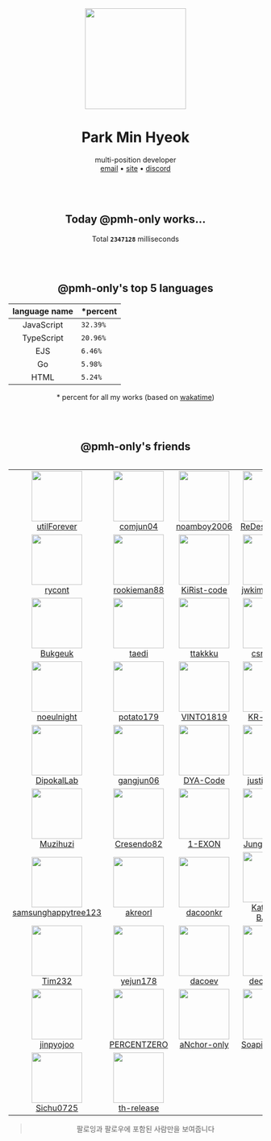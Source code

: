<div align="center">
  <img src="https://avatars.githubusercontent.com/u/39158228?s=460&u=85a513dbfe77b73d9f7aa9c85e3e973cb69caba6&v=4" width="200px"/>
  <h1>Park Min Hyeok</h1>
  multi-position developer<br />
  <a href="mailto:pmhstudio.pmh@gmail.com">email</a> •
  <a href="https://pmh.codes/main/">site</a> •
  <a href="https://discord.gg/VbcGYnv">discord</a> 
  <br />
  <br />
  <br />
  <br />

  ## Today @pmh-only works...
  Total **`2347128`** milliseconds

  <br />
  <br />

  ## @pmh-only's top 5 languages
  |      language name | *percent                  |
  |:------------------:|:--------------------------|
  | JavaScript | `32.39%`  |
  | TypeScript | `20.96%`  |
  | EJS | `6.46%`  |
  | Go | `5.98%`  |
  | HTML | `5.24%`  |

  \* percent for all my works (based on [wakatime](https://wakatime.com))

  <br />
  <br />

  ## @pmh-only's friends
  <table>
    <table><tr><td align="center"><a href="https://github.com/utilForever"><img src="https://avatars.githubusercontent.com/u/5622661?v=4&s=100" width="100px;"><br />utilForever</a></td><td align="center"><a href="https://github.com/comjun04"><img src="https://avatars.githubusercontent.com/u/30339539?v=4&s=100" width="100px;"><br />comjun04</a></td><td align="center"><a href="https://github.com/noamboy2006"><img src="https://avatars.githubusercontent.com/u/32446774?v=4&s=100" width="100px;"><br />noamboy2006</a></td><td align="center"><a href="https://github.com/ReDesignedJP"><img src="https://avatars.githubusercontent.com/u/33867923?v=4&s=100" width="100px;"><br />ReDesignedJP</a></td><td align="center"><a href="https://github.com/heosungbum"><img src="https://avatars.githubusercontent.com/u/35191431?v=4&s=100" width="100px;"><br />heosungbum</a></td></tr><tr><td align="center"><a href="https://github.com/rycont"><img src="https://avatars.githubusercontent.com/u/35295182?v=4&s=100" width="100px;"><br />rycont</a></td><td align="center"><a href="https://github.com/rookieman88"><img src="https://avatars.githubusercontent.com/u/36586296?v=4&s=100" width="100px;"><br />rookieman88</a></td><td align="center"><a href="https://github.com/KiRist-code"><img src="https://avatars.githubusercontent.com/u/37296174?v=4&s=100" width="100px;"><br />KiRist-code</a></td><td align="center"><a href="https://github.com/jwkim101201"><img src="https://avatars.githubusercontent.com/u/37768795?v=4&s=100" width="100px;"><br />jwkim101201</a></td><td align="center"><a href="https://github.com/WorldMoat"><img src="https://avatars.githubusercontent.com/u/39121363?v=4&s=100" width="100px;"><br />WorldMoat</a></td></tr><tr><td align="center"><a href="https://github.com/Bukgeuk"><img src="https://avatars.githubusercontent.com/u/41170492?v=4&s=100" width="100px;"><br />Bukgeuk</a></td><td align="center"><a href="https://github.com/taedi"><img src="https://avatars.githubusercontent.com/u/42382793?v=4&s=100" width="100px;"><br />taedi</a></td><td align="center"><a href="https://github.com/ttakkku"><img src="https://avatars.githubusercontent.com/u/42809517?v=4&s=100" width="100px;"><br />ttakkku</a></td><td align="center"><a href="https://github.com/csnewcs"><img src="https://avatars.githubusercontent.com/u/43161373?v=4&s=100" width="100px;"><br />csnewcs</a></td><td align="center"><a href="https://github.com/Kwabang"><img src="https://avatars.githubusercontent.com/u/43908654?v=4&s=100" width="100px;"><br />Kwabang</a></td></tr><tr><td align="center"><a href="https://github.com/noeulnight"><img src="https://avatars.githubusercontent.com/u/44047052?v=4&s=100" width="100px;"><br />noeulnight</a></td><td align="center"><a href="https://github.com/potato179"><img src="https://avatars.githubusercontent.com/u/44293278?v=4&s=100" width="100px;"><br />potato179</a></td><td align="center"><a href="https://github.com/VINTO1819"><img src="https://avatars.githubusercontent.com/u/46064786?v=4&s=100" width="100px;"><br />VINTO1819</a></td><td align="center"><a href="https://github.com/KR-isamin"><img src="https://avatars.githubusercontent.com/u/46100072?v=4&s=100" width="100px;"><br />KR-isamin</a></td><td align="center"><a href="https://github.com/Pneuma714"><img src="https://avatars.githubusercontent.com/u/48142128?v=4&s=100" width="100px;"><br />Pneuma714</a></td></tr><tr><td align="center"><a href="https://github.com/DipokalLab"><img src="https://avatars.githubusercontent.com/u/48173908?v=4&s=100" width="100px;"><br />DipokalLab</a></td><td align="center"><a href="https://github.com/gangjun06"><img src="https://avatars.githubusercontent.com/u/50910815?v=4&s=100" width="100px;"><br />gangjun06</a></td><td align="center"><a href="https://github.com/DYA-Code"><img src="https://avatars.githubusercontent.com/u/51194584?v=4&s=100" width="100px;"><br />DYA-Code</a></td><td align="center"><a href="https://github.com/justiceserv"><img src="https://avatars.githubusercontent.com/u/51410592?v=4&s=100" width="100px;"><br />justiceserv</a></td><td align="center"><a href="https://github.com/CHANGHYUN1005"><img src="https://avatars.githubusercontent.com/u/52325200?v=4&s=100" width="100px;"><br />CHANGHYUN1005</a></td></tr><tr><td align="center"><a href="https://github.com/Muzihuzi"><img src="https://avatars.githubusercontent.com/u/55011525?v=4&s=100" width="100px;"><br />Muzihuzi</a></td><td align="center"><a href="https://github.com/Cresendo82"><img src="https://avatars.githubusercontent.com/u/56112657?v=4&s=100" width="100px;"><br />Cresendo82</a></td><td align="center"><a href="https://github.com/1-EXON"><img src="https://avatars.githubusercontent.com/u/56220973?v=4&s=100" width="100px;"><br />1-EXON</a></td><td align="center"><a href="https://github.com/JungminMun"><img src="https://avatars.githubusercontent.com/u/57490239?v=4&s=100" width="100px;"><br />JungminMun</a></td><td align="center"><a href="https://github.com/cheocho"><img src="https://avatars.githubusercontent.com/u/58299651?v=4&s=100" width="100px;"><br />cheocho</a></td></tr><tr><td align="center"><a href="https://github.com/samsunghappytree123"><img src="https://avatars.githubusercontent.com/u/58595445?v=4&s=100" width="100px;"><br />samsunghappytree123</a></td><td align="center"><a href="https://github.com/akreorl"><img src="https://avatars.githubusercontent.com/u/60865072?v=4&s=100" width="100px;"><br />akreorl</a></td><td align="center"><a href="https://github.com/dacoonkr"><img src="https://avatars.githubusercontent.com/u/61615961?v=4&s=100" width="100px;"><br />dacoonkr</a></td><td align="center"><a href="https://github.com/KateLin-BASIC"><img src="https://avatars.githubusercontent.com/u/63230494?v=4&s=100" width="100px;"><br />KateLin-BASIC</a></td><td align="center"><a href="https://github.com/chul0721"><img src="https://avatars.githubusercontent.com/u/64084503?v=4&s=100" width="100px;"><br />chul0721</a></td></tr><tr><td align="center"><a href="https://github.com/Tim232"><img src="https://avatars.githubusercontent.com/u/64291996?v=4&s=100" width="100px;"><br />Tim232</a></td><td align="center"><a href="https://github.com/yejun178"><img src="https://avatars.githubusercontent.com/u/64297220?v=4&s=100" width="100px;"><br />yejun178</a></td><td align="center"><a href="https://github.com/dacoev"><img src="https://avatars.githubusercontent.com/u/65448134?v=4&s=100" width="100px;"><br />dacoev</a></td><td align="center"><a href="https://github.com/decave27"><img src="https://avatars.githubusercontent.com/u/67851900?v=4&s=100" width="100px;"><br />decave27</a></td><td align="center"><a href="https://github.com/ram927"><img src="https://avatars.githubusercontent.com/u/68140945?v=4&s=100" width="100px;"><br />ram927</a></td></tr><tr><td align="center"><a href="https://github.com/jinpyojoo"><img src="https://avatars.githubusercontent.com/u/68942200?v=4&s=100" width="100px;"><br />jinpyojoo</a></td><td align="center"><a href="https://github.com/PERCENTZERO"><img src="https://avatars.githubusercontent.com/u/69731703?v=4&s=100" width="100px;"><br />PERCENTZERO</a></td><td align="center"><a href="https://github.com/aNchor-only"><img src="https://avatars.githubusercontent.com/u/73648912?v=4&s=100" width="100px;"><br />aNchor-only</a></td><td align="center"><a href="https://github.com/Soapiest0821"><img src="https://avatars.githubusercontent.com/u/74442492?v=4&s=100" width="100px;"><br />Soapiest0821</a></td><td align="center"><a href="https://github.com/hooss-only"><img src="https://avatars.githubusercontent.com/u/77444677?v=4&s=100" width="100px;"><br />hooss-only</a></td></tr><tr><td align="center"><a href="https://github.com/Sichu0725"><img src="https://avatars.githubusercontent.com/u/82490973?v=4&s=100" width="100px;"><br />Sichu0725</a></td><td align="center"><a href="https://github.com/th-release"><img src="https://avatars.githubusercontent.com/u/84012697?v=4&s=100" width="100px;"><br />th-release</a></td></tr></table>
  </table>

  > 팔로잉과 팔로우에 포함된 사람만을 보여줍니다
</div>
